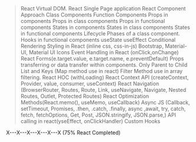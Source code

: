 > React Virtual DOM.
> React Single Page application
> React Component Approach
> Class Components
> Function Components
> Props in components
> Props in class components
> Props in functional components
> States in components
> States in class components
> States in functional components
> Lifecycle Phases of a class component.
> Hooks in functional components
> useState
> useEffect
> Conditional Rendering
> Styling in React (inline css, css-in-js)
> Bootstrap, Material-UI, Material UI Icons
> Event Handling in React (onClick,onChange)
> React Forms(e.target.value, e.target.name, e.preventDefault)
> Props transferring or data transfer within components.
> Only Parent to Child
> List and Keys (Map method use in react)
> Filter Method use in array filtering.
> React HOC (withLoading)
> React Context API (createContext, Provider, value, consumer, useContext)
> React Navigation (BrowserRouter, Routes, Route, Link, useNavigate, Navigate, Nested Routes, Outlet, Protected Routes)
> React Optimization Methods(React.memo(), useMemo, useCallback)
> Async JS (Callback, setTimeout, Promises, .then, .catch, .finally, async ,await, try, catch, fetch, fetchOptions, Get, Post, JSON.stringify, JSON.parse,)
> API calling in react(yseEffect, onClickHandler)
> Custom Hooks

X---X---X---X---X---X
(75% React Completed)
